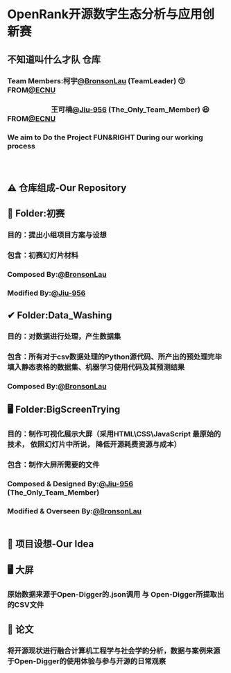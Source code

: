 OpenRank开源数字生态分析与应用创新赛
====
不知道叫什么才队 仓库
----

### Team Members:柯宇[@BronsonLau](https://github.com/BronsonLau) (TeamLeader) :kissing_closed_eyes: FROM[@ECNU](https://github.com/ECNU)
### &nbsp;  &nbsp; &nbsp;   &nbsp;  &nbsp;&nbsp; &nbsp;&nbsp;&nbsp;&nbsp;&nbsp;&nbsp;&nbsp;&nbsp;&nbsp; &nbsp;&nbsp;&nbsp;&nbsp;   王可楠[@Jiu-956](https://github.com/Jiu-956) (The_Only_Team_Member)  :satisfied: FROM[@ECNU](https://github.com/ECNU)
###  We aim to Do the Project FUN&RIGHT During our working process <br> <br> <br>


⚠ 仓库组成-Our Repository
---
## 🍔 Folder:初赛
### 目的：提出小组项目方案与设想
### 包含：初赛幻灯片材料 
### Composed By:[@BronsonLau](https://github.com/BronsonLau)    
### Modified By:[@Jiu-956](https://github.com/Jiu-956) <br> 
## ✔ Folder:Data_Washing
### 目的：对数据进行处理，产生数据集
### 包含：所有对于csv数据处理的Python源代码、所产出的预处理完毕填入静态表格的数据集、机器学习使用代码及其预测结果 
### Composed By:[@BronsonLau](https://github.com/BronsonLau) <br> 
## 🖥 Folder:BigScreenTrying
### 目的：制作可视化展示大屏（采用HTML\CSS\JavaScript 最原始的技术， 依照幻灯片中所说， 降低开源耗费资源与成本）
### 包含：制作大屏所需要的文件
### Composed & Designed By:[@Jiu-956](https://github.com/Jiu-956) (The_Only_Team_Member)    
### Modified & Overseen By:[@BronsonLau](https://github.com/BronsonLau)<br> <br>

🌟 项目设想-Our Idea <br>
 --
 ## 🖥 大屏
 ### 原始数据来源于Open-Digger的.json调用 与 Open-Digger所提取出的CSV文件
 ## 📃 论文
 ### 将开源现状进行融合计算机工程学与社会学的分析，数据与案例来源于Open-Digger的使用体验与参与开源的日常观察

